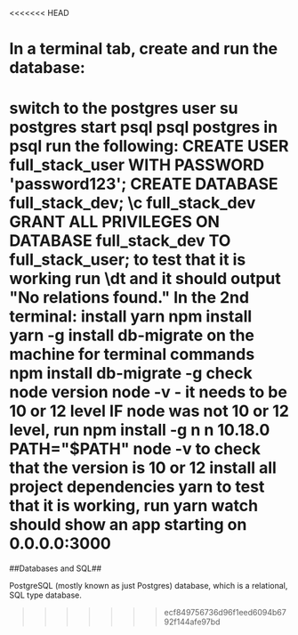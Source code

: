 <<<<<<< HEAD
# In a terminal tab, create and run the database:

switch to the postgres user su postgres
start psql psql postgres
in psql run the following:
CREATE USER full_stack_user WITH PASSWORD 'password123';
CREATE DATABASE full_stack_dev;
\c full_stack_dev
GRANT ALL PRIVILEGES ON DATABASE full_stack_dev TO full_stack_user;
to test that it is working run \dt and it should output "No relations found."
In the 2nd terminal:
install yarn npm install yarn -g
install db-migrate on the machine for terminal commands npm install db-migrate -g
check node version node -v - it needs to be 10 or 12 level
IF node was not 10 or 12 level, run
npm install -g n
n 10.18.0
PATH="$PATH"
node -v to check that the version is 10 or 12
install all project dependencies yarn
to test that it is working, run yarn watch should show an app starting on 0.0.0.0:3000
=======
##Databases and SQL##

PostgreSQL (mostly known as just Postgres) database, which is a relational, SQL type database.
>>>>>>> ecf849756736d96f1eed6094b6792f144afe97bd
